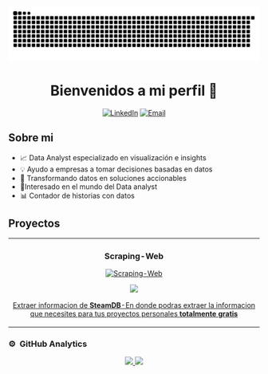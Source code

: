 <p align = "center">
	<img src = "https://github.com/7oSkaaa/7oSkaaa/blob/output/github-contribution-grid-snake-dark.svg"/>
</p>
<div align="center">
<h1 align="center">Bienvenidos a mi perfil 👋</h1>
</div>
<div align=center>
 <a href="https://www.linkedin.com/in/jimferag/" target="_blank"><img src="https://img.shields.io/static/v1?style=for-the-badge&message=LinkedIn&color=0A66C2&logo=LinkedIn&logoColor=FFFFFF&label=" alt="LinkedIn" /></a>
<a href="mailto:jimjordan61@gmail.com?subject=Hi%20Kartik%20,%20nice%20to%20meet%20you!" target="_blank"><img alt="Email" src="https://img.shields.io/static/v1?style=for-the-badge&message=Gmail&color=EA4335&logo=Gmail&logoColor=FFFFFF&label=" /></a>
</div>

## Sobre mi
- 📈 Data Analyst especializado en visualización e insights
- 💡 Ayudo a empresas a tomar decisiones basadas en datos
- 🚀 Transformando datos en soluciones accionables
- 🧪Interesado en el mundo del Data analyst 
- 📊 Contador de historias con datos


## Proyectos 
<table>
<tr>
<td width="50%">
<h3 align="center">Scraping-Web</h3>
<div align="center">
<a href="https://github.com/GG-IM/Scraping-Web-SteamDB" target="_blank"><img src="https://i.imgur.com/AB7qqr2.jpg" alt="Scraping-Web"></a>
<p>
<a href="https://github.com/GG-IM/Scraping-Web-SteamDB" target="_blank">
<img src="https://img.shields.io/badge/CÓDIGO-ff9?style=for-the-badge&logo=github&logoColor=black">
</p>
<p>Extraer informacion de <strong>SteamDB</strong>-En donde podras extraer la informacion que necesites para tus proyectos personales <strong>totalmente gratis</strong> </p>
</div>
                                                                                      
</td>
</table>



### ⚙️ &nbsp;GitHub Analytics

<p align="center">
<a href="https://github.com/ArisGuimera">
  <img height="180em" src="https://github-readme-stats-eight-theta.vercel.app/api?username=GG-IM&show_icons=true&theme=algolia&include_all_commits=true&count_private=true"/>
  <img height="180em" src="https://github-readme-stats-eight-theta.vercel.app/api/top-langs/?username=GG-IM&layout=compact&langs_count=8&theme=algolia"/>
</a>
</p>
